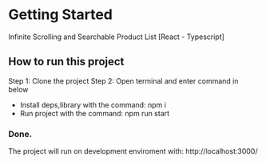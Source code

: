 # Getting Started 
Infinite Scrolling and Searchable Product List [React - Typescript]

## How to run this project
Step 1: Clone the project
Step 2: Open terminal and enter command in below 
* Install deps,library with the command:   npm i
* Run project with the command:  npm run start


### Done.
The project will run on development enviroment with:
http://localhost:3000/


